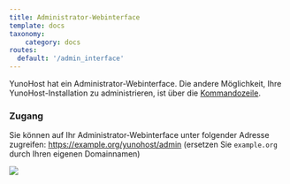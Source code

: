 ```yaml
---
title: Administrator-Webinterface
template: docs
taxonomy:
    category: docs
routes:
  default: '/admin_interface'
---
```


YunoHost hat ein Administrator-Webinterface. Die andere Möglichkeit, Ihre YunoHost-Installation zu administrieren, ist über die [Kommandozeile](/commandline).

### Zugang

Sie können auf Ihr Administrator-Webinterface unter folgender Adresse zugreifen: <https://example.org/yunohost/admin> (ersetzen Sie `example.org` durch Ihren eigenen Domainnamen)

![](image://webadmin.png)
